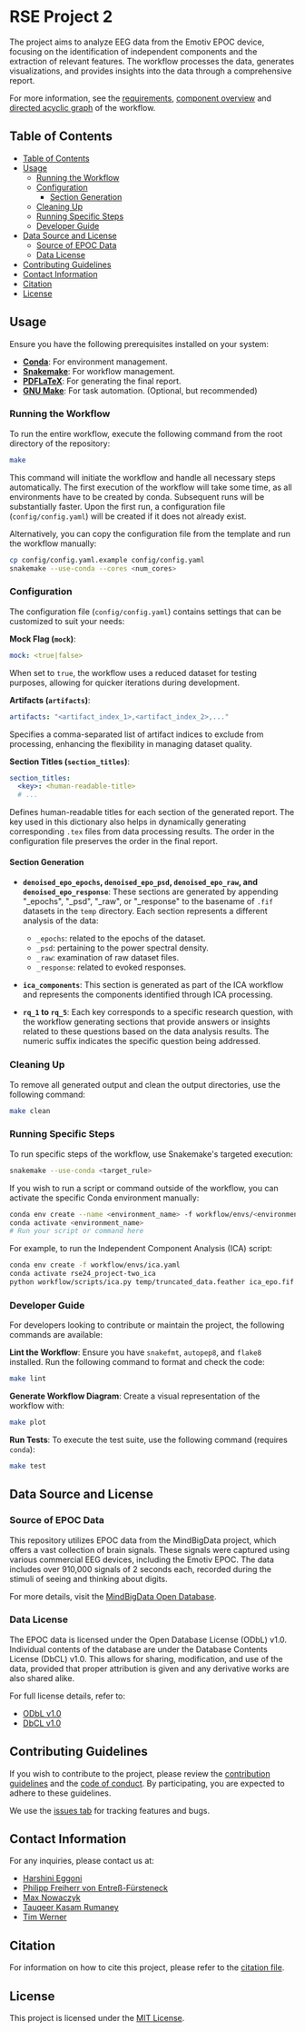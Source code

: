 # RSE Project 2

The project aims to analyze EEG data from the Emotiv EPOC device, focusing on the identification of independent components and the extraction of relevant features. The workflow processes the data, generates visualizations, and provides insights into the data through a comprehensive report.

For more information, see the [requirements](docs/requirements.md), [component overview](docs/component.md) and [directed acyclic graph](docs/dag.png) of the workflow.

## Table of Contents

- [Table of Contents](#table-of-contents)
- [Usage](#usage)
  - [Running the Workflow](#running-the-workflow)
  - [Configuration](#configuration)
    - [Section Generation](#section-generation)
  - [Cleaning Up](#cleaning-up)
  - [Running Specific Steps](#running-specific-steps)
  - [Developer Guide](#developer-guide)
- [Data Source and License](#data-source-and-license)
  - [Source of EPOC Data](#source-of-epoc-data)
  - [Data License](#data-license)
- [Contributing Guidelines](#contributing-guidelines)
- [Contact Information](#contact-information)
- [Citation](#citation)
- [License](#license)

## Usage

Ensure you have the following prerequisites installed on your system:

- **[Conda](https://docs.anaconda.com/miniconda/)**: For environment management.
- **[Snakemake](https://snakemake.readthedocs.io/en/stable/)**: For workflow management.
- **[PDFLaTeX](https://www.latex-project.org/get/)**: For generating the final report.
- **[GNU Make](https://www.gnu.org/software/make/)**: For task automation. (Optional, but recommended)

### Running the Workflow

To run the entire workflow, execute the following command from the root directory of the repository:

```sh
make
```

This command will initiate the workflow and handle all necessary steps automatically. The first execution of the workflow will take some time, as all environments have to be created by conda. Subsequent runs will be substantially faster. Upon the first run, a configuration file (`config/config.yaml`) will be created if it does not already exist.

Alternatively, you can copy the configuration file from the template and run the workflow manually:

```sh
cp config/config.yaml.example config/config.yaml
snakemake --use-conda --cores <num_cores>
```

### Configuration

The configuration file (`config/config.yaml`) contains settings that can be customized to suit your needs:

**Mock Flag (`mock`)**:

```yaml
mock: <true|false>
```

When set to `true`, the workflow uses a reduced dataset for testing purposes, allowing for quicker iterations during development.

**Artifacts (`artifacts`)**:

```yaml
artifacts: "<artifact_index_1>,<artifact_index_2>,..."
```

Specifies a comma-separated list of artifact indices to exclude from processing, enhancing the flexibility in managing dataset quality.

**Section Titles (`section_titles`)**:

```yaml
section_titles:
  <key>: <human-readable-title>
  # ...
```

Defines human-readable titles for each section of the generated report. The key used in this dictionary also helps in dynamically generating corresponding `.tex` files from data processing results. The order in the configuration file preserves the order in the final report.

#### Section Generation

- **`denoised_epo_epochs`, `denoised_epo_psd`, `denoised_epo_raw`, and `denoised_epo_response`**: These sections are generated by appending "_epochs", "_psd", "_raw", or "_response" to the basename of `.fif` datasets in the `temp` directory. Each section represents a different analysis of the data:
  - `_epochs`: related to the epochs of the dataset.
  - `_psd`: pertaining to the power spectral density.
  - `_raw`: examination of raw dataset files.
  - `_response`: related to evoked responses.

- **`ica_components`**: This section is generated as part of the ICA workflow and represents the components identified through ICA processing.

- **`rq_1` to `rq_5`**: Each key corresponds to a specific research question, with the workflow generating sections that provide answers or insights related to these questions based on the data analysis results. The numeric suffix indicates the specific question being addressed.

### Cleaning Up

To remove all generated output and clean the output directories, use the following command:

```sh
make clean
```

### Running Specific Steps

To run specific steps of the workflow, use Snakemake's targeted execution:

```sh
snakemake --use-conda <target_rule>
```

If you wish to run a script or command outside of the workflow, you can activate the specific Conda environment manually:

```sh
conda env create --name <environment_name> -f workflow/envs/<environment_file>.yaml
conda activate <environment_name>
# Run your script or command here
```

For example, to run the Independent Component Analysis (ICA) script:

```sh
conda env create -f workflow/envs/ica.yaml
conda activate rse24_project-two_ica
python workflow/scripts/ica.py temp/truncated_data.feather ica_epo.fif plot.png
```

### Developer Guide

For developers looking to contribute or maintain the project, the following commands are available:

**Lint the Workflow**:
Ensure you have `snakefmt`, `autopep8`, and `flake8` installed. Run the following command to format and check the code:

```sh
make lint
```

**Generate Workflow Diagram**:
Create a visual representation of the workflow with:

```sh
make plot
```

**Run Tests**:
To execute the test suite, use the following command (requires `conda`):

```sh
make test
```

## Data Source and License

### Source of EPOC Data

This repository utilizes EPOC data from the MindBigData project, which offers a vast collection of brain signals. These signals were captured using various commercial EEG devices, including the Emotiv EPOC. The data includes over 910,000 signals of 2 seconds each, recorded during the stimuli of seeing and thinking about digits.

For more details, visit the [MindBigData Open Database](https://mindbigdata.com/opendb/index.html).

### Data License

The EPOC data is licensed under the Open Database License (ODbL) v1.0. Individual contents of the database are under the Database Contents License (DbCL) v1.0. This allows for sharing, modification, and use of the data, provided that proper attribution is given and any derivative works are also shared alike.

For full license details, refer to:

- [ODbL v1.0](http://opendatacommons.org/licenses/odbl/1.0/)
- [DbCL v1.0](http://opendatacommons.org/licenses/dbcl/1.0/)

## Contributing Guidelines

If you wish to contribute to the project, please review the [contribution guidelines](CONTRIBUTING.md) and the [code of conduct](CONDUCT.md). By participating, you are expected to adhere to these guidelines.

We use the [issues tab](https://gitup.uni-potsdam.de/werner10/rse24_project-two/-/issues) for tracking features and bugs.

## Contact Information

For any inquiries, please contact us at:

- [Harshini Eggoni](mailto:eggoni@uni-potsdam.de)
- [Philipp Freiherr von Entreß-Fürsteneck](mailto:entressfue@uni-potsdam.de)
- [Max Nowaczyk](mailto:nowaczyk2@uni-potsdam.de)
- [Tauqeer Kasam Rumaney](mailto:rumaney@uni-potsdam.de)
- [Tim Werner](mailto:tim.werner@uni-potsdam.de)

## Citation

For information on how to cite this project, please refer to the [citation file](CITATION.cff).

## License

This project is licensed under the [MIT License](LICENSE).
